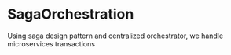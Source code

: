 # SagaOrchestration
Using saga design pattern and centralized orchestrator, we handle microservices transactions
